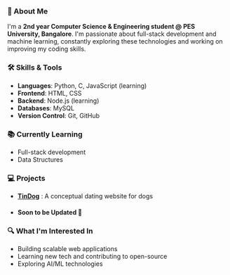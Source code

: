 ### 🚀 About Me
I'm a **2nd year Computer Science & Engineering student @ PES University, Bangalore**. I'm passionate about full-stack development and machine learning, constantly exploring these technologies and working on improving my coding skills.

### 🛠️ Skills & Tools
- **Languages**: Python, C, JavaScript (learning)
- **Frontend**: HTML, CSS
- **Backend**: Node.js (learning)
- **Databases**: MySQL
- **Version Control**: Git, GitHub

### 📚 Currently Learning
- Full-stack development
- Data Structures

### 💻 Projects
- **[TinDog](https://github.com/yourusername/tindog)** : A conceptual dating website for dogs
- #### Soon to be Updated 👀

### 🔍 What I'm Interested In
- Building scalable web applications
- Learning new tech and contributing to open-source
- Exploring AI/ML technologies
